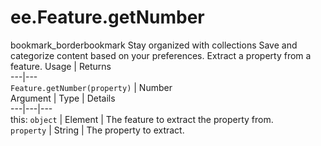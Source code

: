  
#  ee.Feature.getNumber
bookmark_borderbookmark Stay organized with collections  Save and categorize content based on your preferences.
Extract a property from a feature.
Usage | Returns  
---|---  
`Feature.getNumber(property)` | Number  
Argument | Type | Details  
---|---|---  
this: `object` | Element | The feature to extract the property from.  
`property` | String | The property to extract.  
